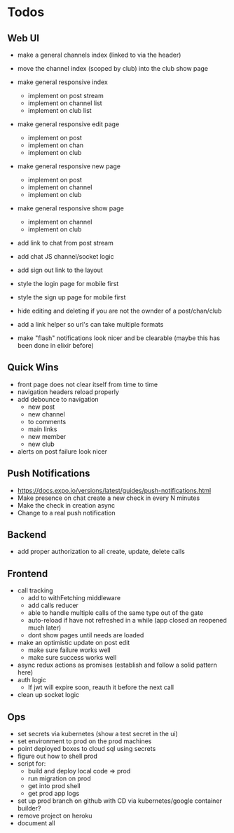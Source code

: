 # Todos

## Web UI
- make a general channels index (linked to via the header)
- move the channel index (scoped by club) into the club show page
- make general responsive index
  - implement on post stream
  - implement on channel list
  - implement on club list
- make general responsive edit page
  - implement on post
  - implement on chan
  - implement on club
- make general responsive new page
  - implement on post
  - implement on channel
  - implement on club
- make general responsive show page
  - implement on channel
  - implement on club
- add link to chat from post stream
- add chat JS channel/socket logic

- add sign out link to the layout

- style the login page for mobile first
- style the sign up page for mobile first

- hide editing and deleting if you are
  not the ownder of a post/chan/club
- add a link helper so url's can take
  multiple formats
- make "flash" notifications look nicer
  and be clearable (maybe this has been
  done in elixir before)


## Quick Wins
- front page does not clear itself
  from time to time
- navigation headers reload properly
- add debounce to navigation
  - new post
  - new channel
  - to comments
  - main links
  - new member
  - new club
- alerts on post failure look nicer

## Push Notifications
- https://docs.expo.io/versions/latest/guides/push-notifications.html
- Make presence on chat create a new check in
  every N minutes
- Make the check in creation async
- Change to a real push notification

## Backend
  - add proper authorization to all create, update, delete calls

## Frontend
  - call tracking
    - add to withFetching middleware
    - add calls reducer
    - able to handle multiple calls of the same type
      out of the gate
    - auto-reload if have not refreshed in a while
      (app closed an reopened much later)
    - dont show pages until needs are loaded
  - make an optimistic update on post edit
    - make sure failure works well
    - make sure success works well
  - async redux actions as promises (establish and
    follow a solid pattern here)
  - auth logic
    - If jwt will expire soon, reauth it before the next call
  - clean up socket logic

## Ops
- set secrets via kubernetes (show a test secret in the ui)
- set environment to prod on the prod machines
- point deployed boxes to cloud sql using secrets
- figure out how to shell prod
- script for:
  - build and deploy local code => prod
  - run migration on prod
  - get into prod shell
  - get prod app logs
- set up prod branch on github with CD via
  kubernetes/google container builder?
- remove project on heroku
- document all
